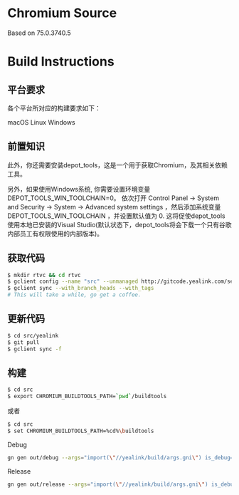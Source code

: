 # Chromium Source

Based on 75.0.3740.5

# Build Instructions

## 平台要求

各个平台所对应的构建要求如下：

macOS
Linux
Windows

## 前置知识

此外，你还需要安装depot_tools，这是一个用于获取Chromium，及其相关依赖工具。

另外，如果使用Windows系统, 你需要设置环境变量DEPOT_TOOLS_WIN_TOOLCHAIN=0。 依次打开 Control Panel → System and Security → System → Advanced system settings ，然后添加系统变量 DEPOT_TOOLS_WIN_TOOLCHAIN ，并设置默认值为 0. 这将促使depot_tools 使用本地已安装的Visual Studio(默认状态下，depot_tools将会下载一个只有谷歌内部员工有权限使用的内部版本)。

## 获取代码

```sh
$ mkdir rtvc && cd rtvc
$ gclient config --name "src" --unmanaged http://gitcode.yealink.com/server/client/web_app/crokit.git
$ gclient sync --with_branch_heads --with_tags
# This will take a while, go get a coffee.
```

## 更新代码

```sh
$ cd src/yealink
$ git pull
$ gclient sync -f
```

## 构建

```sh
$ cd src
$ export CHROMIUM_BUILDTOOLS_PATH=`pwd`/buildtools
```

或者

```sh
$ cd src
$ set CHROMIUM_BUILDTOOLS_PATH=%cd%\buildtools
```

Debug

```sh
gn gen out/debug --args="import(\"//yealink/build/args.gni\") is_debug=true"
```

Release

```sh
gn gen out/release --args="import(\"//yealink/build/args.gni\") is_debug=false"
```
